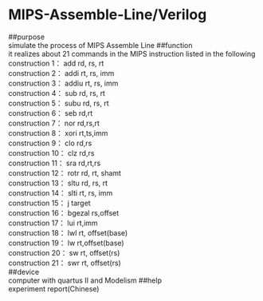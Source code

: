 # MIPS-Assemble-Line/Verilog
##purpose  
simulate the process of MIPS Assemble Line
##function  
it realizes about 21 commands in the MIPS instruction listed in the following  
construction 1：  add  rd, rs, rt  
construction 2：  addi  rt, rs, imm  
construction 3：  addiu  rt, rs, imm  
construction 4：  sub  rd, rs, rt  
construction 5：  subu  rd, rs, rt  
construction 6：  seb  rd,rt  
construction 7：  nor  rd,rs,rt  
construction 8：  xori  rt,ts,imm  
construction 9：  clo  rd,rs  
construction 10： clz  rd,rs  
construction 11： sra  rd,rt,rs  
construction 12： rotr  rd, rt, shamt  
construction 13： sltu  rd, rs, rt  
construction 14： slti  rt, rs, imm  
construction 15： j  target  
construction 16： bgezal  rs,offset  
construction 17： lui  rt,imm  
construction 18： lwl  rt, offset(base)  
construction 19： lw  rt,offset(base)  
construction 20： sw  rt, offset(rs)  
construction 21： swr  rt, offset(rs)  
##device  
computer with quartus II and Modelism
##help  
experiment report(Chinese)
